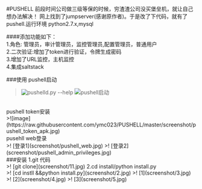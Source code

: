 #PUSHELL 
前段时间公司做三级等保的时候，穷渣渣公司没买堡垒机，就让自己想办法解决！ 网上找到了jumpserver(感谢原作者)。于是改了下代码，就有了pushell.运行环境 python2.7.x,mysql<br/>

####添加功能如下：<br/>
 1.角色: 管理员，审计管理员，监控管理员,配置管理员，普通用户 <br/>
 2.二次验证:增加了token进行验证，令牌生成密码<br/>
 3.增加了URL监控，主机监控 <br/>
 4.集成saltstack <br/>

###使用
pushell启动 <br/>
>![pushelld.py --help](https://github.com/ymc023/pushell/blob/master/screenshot/start_help.jpg)
>![pushell启动](https://github.com/ymc023/PUSHELL/blob/master/screenshot/start_examples.jpg)
<br/>
pushell token安装<br/>
>![image](https://raw.githubusercontent.com/ymc023/PUSHELL/master/screenshot/pushell_token_apk.jpg)
<br/>
pusehll web登录<br/>
>! [登录1](screenshot/pushell_web.jpg)
>! [登录2](screenshot/pushell_admin_privileges.jpg)
<br/>
###安装
1.git 代码 <br/>
>! [git clone](screenshot/11.jpg) 
2.cd install/python install.py<br>
>! [cd instll &&python install.py](screenshot/2.jpg)
>! [1](screenshot/3.jpg)
>! [2](screenshot/4.jpg)
>! [3](screenshot/5.jpg)
<br/>

